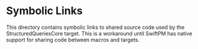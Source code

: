 # Symbolic Links

This directory contains symbolic links to shared source code used
by the StructuredQueriesCore target. This is a workaround until 
SwiftPM has native support for sharing code between macros and targets.